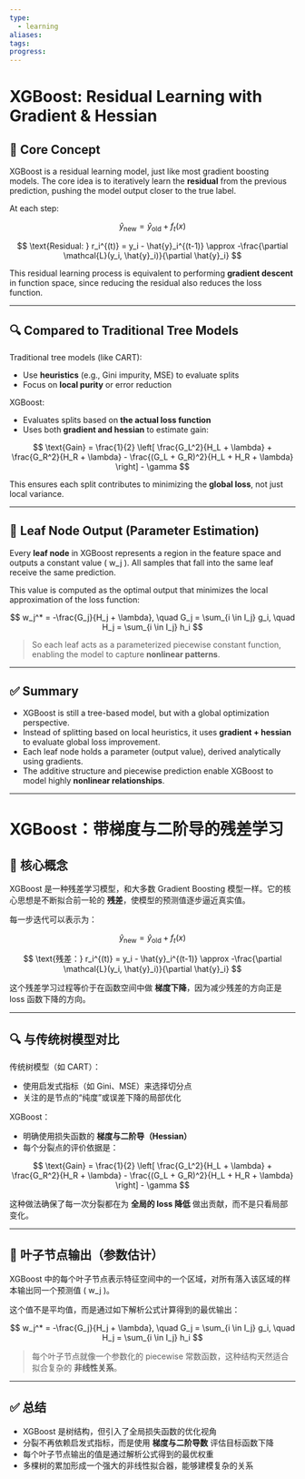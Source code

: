 ```yaml
---
type:
  - learning
aliases: 
tags: 
progress:
---
```

# XGBoost: Residual Learning with Gradient & Hessian

## 🧠 Core Concept

XGBoost is a residual learning model, just like most gradient boosting models. The core idea is to iteratively learn the **residual** from the previous prediction, pushing the model output closer to the true label.

At each step:

$$
\hat{y}_{\text{new}} = \hat{y}_{\text{old}} + f_t(x)
$$


$$
\text{Residual: } r_i^{(t)} = y_i - \hat{y}_i^{(t-1)} \approx -\frac{\partial \mathcal{L}(y_i, \hat{y}_i)}{\partial \hat{y}_i}
$$

This residual learning process is equivalent to performing **gradient descent** in function space, since reducing the residual also reduces the loss function.

---

## 🔍 Compared to Traditional Tree Models

Traditional tree models (like CART):

- Use **heuristics** (e.g., Gini impurity, MSE) to evaluate splits
- Focus on **local purity** or error reduction

XGBoost:

- Evaluates splits based on **the actual loss function**
- Uses both **gradient and hessian** to estimate gain:

$$
\text{Gain} = \frac{1}{2} \left[ \frac{G_L^2}{H_L + \lambda} + \frac{G_R^2}{H_R + \lambda} - \frac{(G_L + G_R)^2}{H_L + H_R + \lambda} \right] - \gamma
$$

This ensures each split contributes to minimizing the **global loss**, not just local variance.

---

## 🌳 Leaf Node Output (Parameter Estimation)

Every **leaf node** in XGBoost represents a region in the feature space and outputs a constant value \( w_j \). All samples that fall into the same leaf receive the same prediction.

This value is computed as the optimal output that minimizes the local approximation of the loss function:

$$
w_j^* = -\frac{G_j}{H_j + \lambda}, \quad 
G_j = \sum_{i \in I_j} g_i, \quad 
H_j = \sum_{i \in I_j} h_i
$$

> So each leaf acts as a parameterized piecewise constant function, enabling the model to capture **nonlinear patterns**.

---

## ✅ Summary

- XGBoost is still a tree-based model, but with a global optimization perspective.
- Instead of splitting based on local heuristics, it uses **gradient + hessian** to evaluate global loss improvement.
- Each leaf node holds a parameter (output value), derived analytically using gradients.
- The additive structure and piecewise prediction enable XGBoost to model highly **nonlinear relationships**.

---

# XGBoost：带梯度与二阶导的残差学习

## 🧠 核心概念

XGBoost 是一种残差学习模型，和大多数 Gradient Boosting 模型一样。它的核心思想是不断拟合前一轮的 **残差**，使模型的预测值逐步逼近真实值。

每一步迭代可以表示为：

$$
\hat{y}_{\text{new}} = \hat{y}_{\text{old}} + f_t(x)
$$

$$
\text{残差：} r_i^{(t)} = y_i - \hat{y}_i^{(t-1)} \approx -\frac{\partial \mathcal{L}(y_i, \hat{y}_i)}{\partial \hat{y}_i}
$$

这个残差学习过程等价于在函数空间中做 **梯度下降**，因为减少残差的方向正是 loss 函数下降的方向。

---

## 🔍 与传统树模型对比

传统树模型（如 CART）：

- 使用启发式指标（如 Gini、MSE）来选择切分点
- 关注的是节点的“纯度”或误差下降的局部优化

XGBoost：

- 明确使用损失函数的 **梯度与二阶导（Hessian）**
- 每个分裂点的评价依据是：

$$
\text{Gain} = \frac{1}{2} \left[ \frac{G_L^2}{H_L + \lambda} + \frac{G_R^2}{H_R + \lambda} - \frac{(G_L + G_R)^2}{H_L + H_R + \lambda} \right] - \gamma
$$

这种做法确保了每一次分裂都在为 **全局的 loss 降低** 做出贡献，而不是只看局部变化。

---

## 🌳 叶子节点输出（参数估计）

XGBoost 中的每个叶子节点表示特征空间中的一个区域，对所有落入该区域的样本输出同一个预测值 \( w_j \)。

这个值不是平均值，而是通过如下解析公式计算得到的最优输出：

$$
w_j^* = -\frac{G_j}{H_j + \lambda}, \quad 
G_j = \sum_{i \in I_j} g_i, \quad 
H_j = \sum_{i \in I_j} h_i
$$

> 每个叶子节点就像一个参数化的 piecewise 常数函数，这种结构天然适合拟合复杂的 **非线性关系**。

---

## ✅ 总结

- XGBoost 是树结构，但引入了全局损失函数的优化视角
- 分裂不再依赖启发式指标，而是使用 **梯度与二阶导数** 评估目标函数下降
- 每个叶子节点输出的值是通过解析公式得到的最优权重
- 多棵树的累加形成一个强大的非线性拟合器，能够建模复杂的关系





